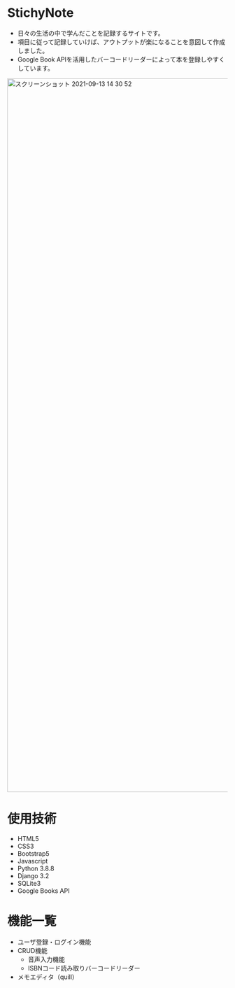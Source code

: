 # StichyNote

- 日々の生活の中で学んだことを記録するサイトです。
- 項目に従って記録していけば、アウトプットが楽になることを意図して作成しました。
- Google Book APIを活用したバーコードリーダーによって本を登録しやすくしています。
<img width="1632" alt="スクリーンショット 2021-09-13 14 30 52" src="https://user-images.githubusercontent.com/78991083/133028990-4491a6d0-67e5-4979-bedf-c7bc23dd5d9b.png">


# 使用技術
- HTML5
- CSS3
- Bootstrap5
- Javascript
- Python 3.8.8
- Django 3.2
- SQLite3
- Google Books API

# 機能一覧
- ユーザ登録・ログイン機能
- CRUD機能
  - 音声入力機能
  - ISBNコード読み取りバーコードリーダー
- メモエディタ（quill）


